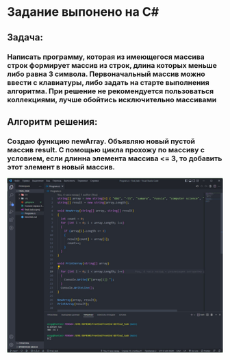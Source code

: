 # Задание выпонено на C#

## Задача:

### Написать программу, которая из имеющегося массива строк формирует массив из строк, длина которых меньше либо равна 3 символа. Первоначальный массив можно ввести с клавиатуры, либо задать на старте выполнения алгоритма. При решение не рекомендуется пользоваться коллекциями, лучше обойтись исключительно массивами

## Алгоритм решения:

### Создаю функцию newArray. Объявляю новый пустой массив result. С помощью цикла прохожу по массиву с условием, если длинна элемента массива <= 3, то добавить этот элемент в новый массив.

![Иллюстрация по решению задачи](/screenshot_final_task.jpg)